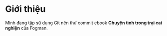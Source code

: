 # Giới thiệu 
 Mình đang tập sử dụng Git nên thử commit ebook **Chuyện tình trong trại cai nghiện** của Fogman.